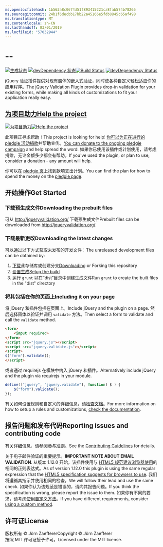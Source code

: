 ```yaml
---
ms.openlocfilehash: 1b563a8c0674d51f893415221ca8fab574b78265
ms.sourcegitcommit: 24b1f6decbb17bb22a45166e5fdb0845c65af498
ms.translationtype: MT
ms.contentlocale: zh-CN
ms.lasthandoff: 03/01/2019
ms.locfileid: "57032944"
---
```

<a name="--"></a>--
================================

<span data-ttu-id="9a760-101">[![生成状态](https://secure.travis-ci.org/jzaefferer/jquery-validation.png)](http://travis-ci.org/jzaefferer/jquery-validation)
[![devDependency 状态](https://david-dm.org/jzaefferer/jquery-validation/dev-status.png?theme=shields.io)](https://david-dm.org/jzaefferer/jquery-validation#info=devDependencies)</span><span class="sxs-lookup"><span data-stu-id="9a760-101">[![Build Status](https://secure.travis-ci.org/jzaefferer/jquery-validation.png)](http://travis-ci.org/jzaefferer/jquery-validation)
[![devDependency Status](https://david-dm.org/jzaefferer/jquery-validation/dev-status.png?theme=shields.io)](https://david-dm.org/jzaefferer/jquery-validation#info=devDependencies)</span></span>

<span data-ttu-id="9a760-102">jQuery 验证插件提供对现有窗体的嵌入式验证，同时使各种自定义轻松适应你的应用程序。</span><span class="sxs-lookup"><span data-stu-id="9a760-102">The jQuery Validation Plugin provides drop-in validation for your existing forms, while making all kinds of customizations to fit your application really easy.</span></span>

## <a name="help-the-projecthttppledgiecomcampaigns18159"></a>[<span data-ttu-id="9a760-103">为项目助力</span><span class="sxs-lookup"><span data-stu-id="9a760-103">Help the project</span></span>](http://pledgie.com/campaigns/18159)

<span data-ttu-id="9a760-104">[![为项目助力](http://www.pledgie.com/campaigns/18159.png?skin_name=chrome)](http://pledgie.com/campaigns/18159)</span><span class="sxs-lookup"><span data-stu-id="9a760-104">[![Help the project](http://www.pledgie.com/campaigns/18159.png?skin_name=chrome)](http://pledgie.com/campaigns/18159)</span></span>

<span data-ttu-id="9a760-105">此项目正寻求帮助！</span><span class="sxs-lookup"><span data-stu-id="9a760-105">This project is looking for help!</span></span> <span data-ttu-id="9a760-106">[你可以为正在进行的 pledgie 活动捐款](http://pledgie.com/campaigns/18159)并帮助宣传。</span><span class="sxs-lookup"><span data-stu-id="9a760-106">[You can donate to the ongoing pledgie campaign](http://pledgie.com/campaigns/18159) and help spread the word.</span></span> <span data-ttu-id="9a760-107">如果你已使用该插件或计划使用，请考虑捐赠，无论金额多少都会有帮助。</span><span class="sxs-lookup"><span data-stu-id="9a760-107">If you've used the plugin, or plan to use, consider a donation - any amount will help.</span></span>

<span data-ttu-id="9a760-108">你可以在 [pledgie 页](http://pledgie.com/campaigns/18159)上找到款项支出计划。</span><span class="sxs-lookup"><span data-stu-id="9a760-108">You can find the plan for how to spend the money on the [pledgie page](http://pledgie.com/campaigns/18159).</span></span>

## <a name="get-started"></a><span data-ttu-id="9a760-109">开始操作</span><span class="sxs-lookup"><span data-stu-id="9a760-109">Get Started</span></span>

### <a name="downloading-the-prebuilt-files"></a><span data-ttu-id="9a760-110">下载预生成文件</span><span class="sxs-lookup"><span data-stu-id="9a760-110">Downloading the prebuilt files</span></span>

<span data-ttu-id="9a760-111">可从 http://jqueryvalidation.org/ 下载预生成文件</span><span class="sxs-lookup"><span data-stu-id="9a760-111">Prebuilt files can be downloaded from http://jqueryvalidation.org/</span></span>

### <a name="downloading-the-latest-changes"></a><span data-ttu-id="9a760-112">下载最新更改</span><span class="sxs-lookup"><span data-stu-id="9a760-112">Downloading the latest changes</span></span>

<span data-ttu-id="9a760-113">可以通过以下方式获取未发布的开发文件：</span><span class="sxs-lookup"><span data-stu-id="9a760-113">The unreleased development files can be obtained by:</span></span>

 1. <span data-ttu-id="9a760-114">[下载](https://github.com/jzaefferer/jquery-validation/archive/master.zip)此存储库或创建分支</span><span class="sxs-lookup"><span data-stu-id="9a760-114">[Downloading](https://github.com/jzaefferer/jquery-validation/archive/master.zip) or Forking this repository</span></span>
 2. [<span data-ttu-id="9a760-115">设置生成</span><span class="sxs-lookup"><span data-stu-id="9a760-115">Setup the build</span></span>](CONTRIBUTING.md#build-setup)
 3. <span data-ttu-id="9a760-116">运行 `grunt` 以在“dist”目录中创建生成文件</span><span class="sxs-lookup"><span data-stu-id="9a760-116">Run `grunt` to create the built files in the "dist" directory</span></span>

### <a name="including-it-on-your-page"></a><span data-ttu-id="9a760-117">将其包括在你的页面上</span><span class="sxs-lookup"><span data-stu-id="9a760-117">Including it on your page</span></span>

<span data-ttu-id="9a760-118">将 jQuery 和插件包括在页面上。</span><span class="sxs-lookup"><span data-stu-id="9a760-118">Include jQuery and the plugin on a page.</span></span> <span data-ttu-id="9a760-119">然后选择窗体以验证并调用 `validate` 方法。</span><span class="sxs-lookup"><span data-stu-id="9a760-119">Then select a form to validate and call the `validate` method.</span></span>

```html
<form>
    <input required>
</form>
<script src="jquery.js"></script>
<script src="jquery.validate.js"></script>
<script>
$("form").validate();
</script>
```

<span data-ttu-id="9a760-120">或者通过 requirejs 在模块中纳入 jQuery 和插件。</span><span class="sxs-lookup"><span data-stu-id="9a760-120">Alternatively include jQuery and the plugin via requirejs in your module.</span></span>

```js
define(["jquery", "jquery.validate"], function( $ ) {
    $("form").validate();
});
```

<span data-ttu-id="9a760-121">有关如何设置规则和自定义的详细信息，请[检查文档](http://jqueryvalidation.org/documentation/)。</span><span class="sxs-lookup"><span data-stu-id="9a760-121">For more information on how to setup a rules and customizations, [check the documentation](http://jqueryvalidation.org/documentation/).</span></span>

## <a name="reporting-issues-and-contributing-code"></a><span data-ttu-id="9a760-122">报告问题和发布代码</span><span class="sxs-lookup"><span data-stu-id="9a760-122">Reporting issues and contributing code</span></span>

<span data-ttu-id="9a760-123">有关详细信息，请参阅[参与准则](CONTRIBUTING.md)。</span><span class="sxs-lookup"><span data-stu-id="9a760-123">See the [Contributing Guidelines](CONTRIBUTING.md) for details.</span></span>

<span data-ttu-id="9a760-124">关于电子邮件验证的重要提示。</span><span class="sxs-lookup"><span data-stu-id="9a760-124">**IMPORTANT NOTE ABOUT EMAIL VALIDATION**.</span></span> <span data-ttu-id="9a760-125">从版本 1.12.0 开始，该插件使用与 [HTML5 规范建议浏览器使用](https://html.spec.whatwg.org/multipage/forms.html#valid-e-mail-address)的相同的正则表达式。</span><span class="sxs-lookup"><span data-stu-id="9a760-125">As of version 1.12.0 this plugin is using the same regular expression that the [HTML5 specification suggests for browsers to use](https://html.spec.whatwg.org/multipage/forms.html#valid-e-mail-address).</span></span> <span data-ttu-id="9a760-126">我们将遵循其指示并使用相同的检查。</span><span class="sxs-lookup"><span data-stu-id="9a760-126">We will follow their lead and use the same check.</span></span> <span data-ttu-id="9a760-127">如果你认为该规范是错误的，请向其报告问题。</span><span class="sxs-lookup"><span data-stu-id="9a760-127">If you think the specification is wrong, please report the issue to them.</span></span> <span data-ttu-id="9a760-128">如果你有不同的要求，请考虑[使用自定义方法](http://jqueryvalidation.org/jQuery.validator.addMethod/)。</span><span class="sxs-lookup"><span data-stu-id="9a760-128">If you have different requirements, consider [using a custom method](http://jqueryvalidation.org/jQuery.validator.addMethod/).</span></span>

## <a name="license"></a><span data-ttu-id="9a760-129">许可证</span><span class="sxs-lookup"><span data-stu-id="9a760-129">License</span></span>
<span data-ttu-id="9a760-130">版权所有 &copy; Jörn Zaefferer</span><span class="sxs-lookup"><span data-stu-id="9a760-130">Copyright &copy; Jörn Zaefferer</span></span><br>
<span data-ttu-id="9a760-131">按照 MIT 许可证授予许可。</span><span class="sxs-lookup"><span data-stu-id="9a760-131">Licensed under the MIT license.</span></span>
